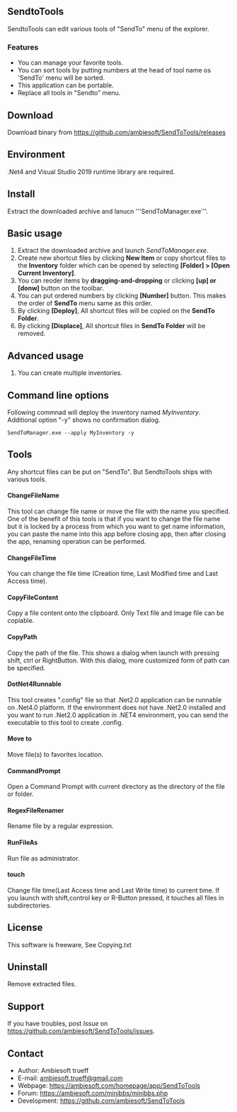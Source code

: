 ## SendtoTools
SendtoTools can edit various tools of "SendTo" menu of the explorer.

### Features
* You can manage your favorite tools.
* You can sort tools by putting numbers at the head of tool name os 'SendTo' menu will be sorted.
* This application can be portable.
* Replace all tools in "Sendto" menu.

## Download
Download binary from https://github.com/ambiesoft/SendToTools/releases

## Environment
.Net4 and Visual Studio 2019 runtime library are required.

## Install
Extract the downloaded archive and lanucn '''SendToManager.exe'''.

## Basic usage

1. Extract the downloaded archive and launch *SendToManager.exe*.
2. Create new shortcut files by clicking **New Item** or copy shortcut files to the **Inventory** folder which can be opened by selecting **[Folder] > [Open Current Inventory]**.
3. You can reoder items by **dragging-and-dropping** or clicking **[up] or [donw]** button on the toolbar.
4. You can put ordered numbers by clicking **[Number]** button. This makes the order of **SendTo** menu same as this order.
5. By clicking **[Deploy]**, All shortcut files will be copied on the **SendTo Folder**.
6. By clicking **[Displace]**, All shortcut files in **SendTo Folder** will be removed.

## Advanced usage
1. You can create multiple inventories.

## Command line options
Following commnad will deploy the inventory named *MyInventory*. Additional option "-y" shows no confirmation dialog.

```SendToManager.exe --apply MyInventory -y```

## Tools
Any shortcut files can be put on "SendTo". But SendtoTools ships with various tools.

#### ChangeFileName
This tool can change file name or move the file with the name you specified. One of the benefit of this tools is that if you want to change the file name but it is locked by a process from which you want to get name information, you can paste the name into this app before closing app, then after closing the app, renaming operation can be performed.

#### ChangeFileTime
You can change the file time (Creation time, Last Modified time and Last Access time).

#### CopyFileContent
Copy a file content onto the clipboard. Only Text file and Image file can be copiable.

#### CopyPath
Copy the path of the file. This shows a dialog when launch with pressing shift, ctrl or RightButton. With this dialog, more customized form of path can be specified.

#### DotNet4Runnable
This tool creates ".config" file so that .Net2.0 application can be runnable on .Net4.0 platform. If the environment does not have .Net2.0 installed and you want to run .Net2.0 application in .NET4 environment, you can send the executable to this tool to create .config.

#### Move to
Move file(s) to favorites location.

#### CommandPrompt
Open a Command Prompt with current directory as the directory of the file or folder.

#### RegexFileRenamer
Rename file by a regular expression.

#### RunFileAs
Run file as administrator.

#### touch
Change file time(Last Access time and Last Write time) to current time. If you launch with shift,control key or R-Button pressed, it touches all files in subdirectories.


## License
This software is freeware, See Copying.txt


## Uninstall
Remove extracted files.


## Support
If you have troubles, post *Issue* on <https://github.com/ambiesoft/SendToTools/issues>.

## Contact
- Author: Ambiesoft trueff
- E-mail: <ambiesoft.trueff@gmail.com>
- Webpage: <https://ambiesoft.com/homepage/app/SendToTools>
- Forum: <https://ambiesoft.com/minibbs/minibbs.php>
- Development: <https://github.com/ambiesoft/SendToTools>

